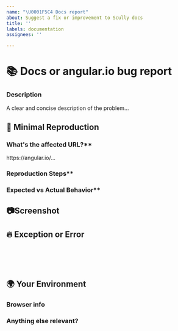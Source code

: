 ```yaml
---
name: "\U0001F5C4️ Docs report"
about: Suggest a fix or improvement to Scully docs
title: ''
labels: documentation
assignees: ''

---
```


# 📚 Docs or angular.io bug report

### Description

<!-- ✍️edit:--> A clear and concise description of the problem...

## 🔬 Minimal Reproduction

### What's the affected URL?**
<!-- ✍️edit:--> https://angular.io/...

### Reproduction Steps**
<!-- If applicable please list the steps to take to reproduce the issue -->
<!-- ✍️edit:-->

### Expected vs Actual Behavior**
<!-- If applicable please describe the difference between the expected and actual behavior after following the repro steps. -->
<!-- ✍️edit:-->


## 📷Screenshot
<!-- Often a screenshot can help to capture the issue better than a long description. -->
<!-- ✍️upload a screenshot:-->


## 🔥 Exception or Error
<pre><code>
<!-- If the issue is accompanied by an exception or an error, please share it below: -->
<!-- ✍️-->

</code></pre>


## 🌍  Your Environment

### Browser info
<!-- ✍️Is this a browser specific issue? If so, please specify the device, browser, and version. -->

### Anything else relevant?
<!-- ✍️Please provide additional info if necessary. -->
